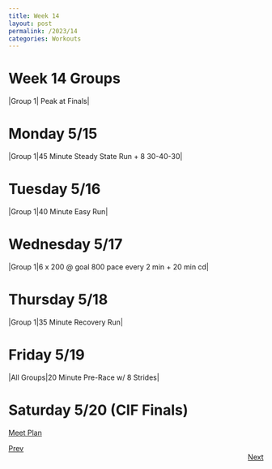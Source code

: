 ```yaml
---
title: Week 14
layout: post
permalink: /2023/14
categories: Workouts
---
```



# Week 14 Groups

|Group 1| Peak at Finals|

# Monday 5/15

|Group 1|45 Minute Steady State Run + 8 30-40-30| 

# Tuesday 5/16

|Group 1|40 Minute Easy Run| 

# Wednesday 5/17 

|Group 1|6 x 200 @ goal 800 pace every 2 min + 20 min cd|

# Thursday 5/18

|Group 1|35 Minute Recovery Run|

# Friday 5/19 

|All Groups|20 Minute Pre-Race w/ 8 Strides|

# Saturday 5/20 (CIF Finals)

[Meet Plan]({{site.baseurl}}/2023/CIFF)

<div style="text-align: left"> <a href="{{site.baseurl}}/2023/13">Prev</a></div> 
<div style="text-align: right"> <a href="{{site.baseurl}}/2023/15">Next</a></div>